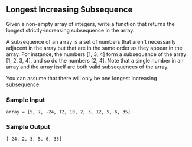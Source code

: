 
## Longest Increasing Subsequence

Given a non-empty array of integers, write a function that returns the longest
strictly-increasing subsequence in the array.

A subsequence of an array is a set of numbers that aren't necessarily adjacent
in the array but that are in the same order as they appear in the array. For
instance, the numbers [1, 3, 4] form a subsequence of the array
[1, 2, 3, 4], and so do the numbers [2, 4]. Note
that a single number in an array and the array itself are both valid
subsequences of the array.

You can assume that there will only be one longest increasing subsequence.

### Sample Input
```
array = [5, 7, -24, 12, 10, 2, 3, 12, 5, 6, 35]
```

### Sample Output
```
[-24, 2, 3, 5, 6, 35]
```

